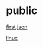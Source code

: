 # public

[first.json](https://portal.azure.com/#create/Microsoft.Template/uri/https%3A%2F%2Fraw.githubusercontent.com%2Flgeldin%2Fpublic%2Flrn%2Fscripts%2Ffirst.json)

[linux](href="https://portal.azure.com/#create/Microsoft.Template/uri/https%3A%2F%2Fraw.githubusercontent.com%2Flgeldin%2Fpublic%2Flrn%2Fscripts%2F101-vm-simple-linux%2Fazuredeploy.json)
